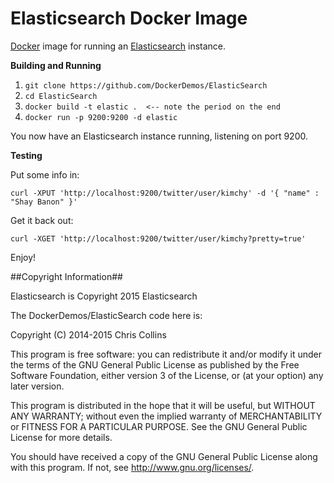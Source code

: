 Elasticsearch Docker Image
==========================

[Docker](http://docker.io) image for running an [Elasticsearch](https://www.elastic.co/products/elasticsearch) instance.

__Building and Running__

1. `git clone https://github.com/DockerDemos/ElasticSearch`
2. `cd ElasticSearch`
3. `docker build -t elastic .  <-- note the period on the end`
4. `docker run -p 9200:9200 -d elastic`

You now have an Elasticsearch instance running, listening on port 9200.

__Testing__

Put some info in:

    curl -XPUT 'http://localhost:9200/twitter/user/kimchy' -d '{ "name" : "Shay Banon" }'

Get it back out:

    curl -XGET 'http://localhost:9200/twitter/user/kimchy?pretty=true'

Enjoy!

##Copyright Information##

Elasticsearch is Copyright 2015 Elasticsearch

The DockerDemos/ElasticSearch code here is:
 
Copyright (C) 2014-2015 Chris Collins

This program is free software: you can redistribute it and/or modify it under the terms of the GNU General Public License as published by the Free Software Foundation, either version 3 of the License, or (at your option) any later version.

This program is distributed in the hope that it will be useful, but WITHOUT ANY WARRANTY; without even the implied warranty of MERCHANTABILITY or FITNESS FOR A PARTICULAR PURPOSE. See the GNU General Public License for more details.

You should have received a copy of the GNU General Public License along with this program. If not, see http://www.gnu.org/licenses/.






